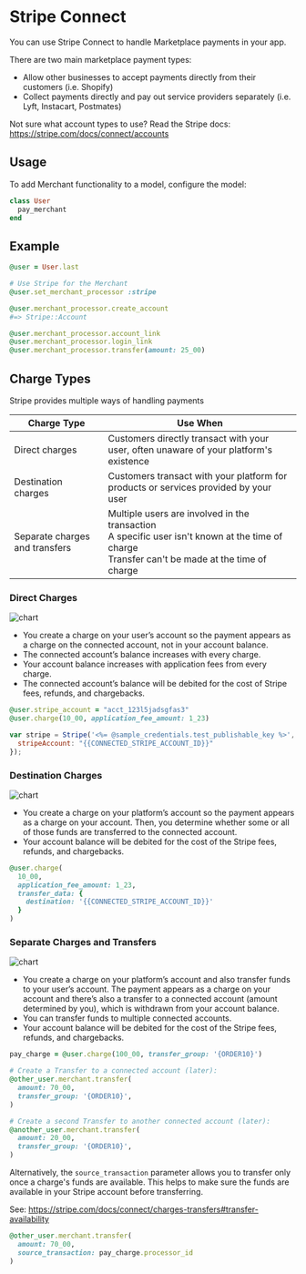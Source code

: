 # Stripe Connect

You can use Stripe Connect to handle Marketplace payments in your app.

There are two main marketplace payment types:

* Allow other businesses to accept payments directly from their customers (i.e. Shopify)
* Collect payments directly and pay out service providers separately (i.e. Lyft, Instacart, Postmates)

Not sure what account types to use? Read the Stripe docs: https://stripe.com/docs/connect/accounts

## Usage

To add Merchant functionality to a model, configure the model:

```ruby
class User
  pay_merchant
end
```

## Example

```ruby
@user = User.last

# Use Stripe for the Merchant
@user.set_merchant_processor :stripe

@user.merchant_processor.create_account
#=> Stripe::Account

@user.merchant_processor.account_link
@user.merchant_processor.login_link
@user.merchant_processor.transfer(amount: 25_00)
```

## Charge Types

Stripe provides multiple ways of handling payments

| Charge Type | Use When |
| ------------- | ------------- |
| Direct charges	| Customers directly transact with your user, often unaware of your platform's existence |
| Destination charges	| Customers transact with your platform for products or services provided by your user |
| Separate charges and transfers | Multiple users are involved in the transaction <br />A specific user isn't known at the time of charge<br />Transfer can't be made at the time of charge |

### Direct Charges

![chart](https://stripe.com/img/docs/connect/direct_charges.svg)

* You create a charge on your user’s account so the payment appears as a charge on the connected account, not in your account balance.
* The connected account’s balance increases with every charge.
* Your account balance increases with application fees from every charge.
* The connected account’s balance will be debited for the cost of Stripe fees, refunds, and chargebacks.

```ruby
@user.stripe_account = "acct_123l5jadsgfas3"
@user.charge(10_00, application_fee_amount: 1_23)
```

```javascript
var stripe = Stripe('<%= @sample_credentials.test_publishable_key %>', {
  stripeAccount: "{{CONNECTED_STRIPE_ACCOUNT_ID}}"
});
```

### Destination Charges

![chart](https://stripe.com/img/docs/connect/application_fee_amount.svg)

* You create a charge on your platform’s account so the payment appears as a charge on your account. Then, you determine whether some or all of those funds are transferred to the connected account.
* Your account balance will be debited for the cost of the Stripe fees, refunds, and chargebacks.

```ruby
@user.charge(
  10_00,
  application_fee_amount: 1_23,
  transfer_data: {
    destination: '{{CONNECTED_STRIPE_ACCOUNT_ID}}'
  }
)
```

### Separate Charges and Transfers

![chart](https://stripe.com/img/docs/connect/charges_transfers.svg)

* You create a charge on your platform’s account and also transfer funds to your user’s account. The payment appears as a charge on your account and there’s also a transfer to a connected account (amount determined by you), which is withdrawn from your account balance.
* You can transfer funds to multiple connected accounts.
* Your account balance will be debited for the cost of the Stripe fees, refunds, and chargebacks.

```ruby
pay_charge = @user.charge(100_00, transfer_group: '{ORDER10}')

# Create a Transfer to a connected account (later):
@other_user.merchant.transfer(
  amount: 70_00,
  transfer_group: '{ORDER10}',
)

# Create a second Transfer to another connected account (later):
@another_user.merchant.transfer(
  amount: 20_00,
  transfer_group: '{ORDER10}',
)
```

Alternatively, the `source_transaction` parameter allows you to transfer only once a charge's funds are available. This helps to make sure the funds are available in your Stripe account before transferring.

See: https://stripe.com/docs/connect/charges-transfers#transfer-availability

```ruby
@other_user.merchant.transfer(
  amount: 70_00,
  source_transaction: pay_charge.processor_id
)
```
